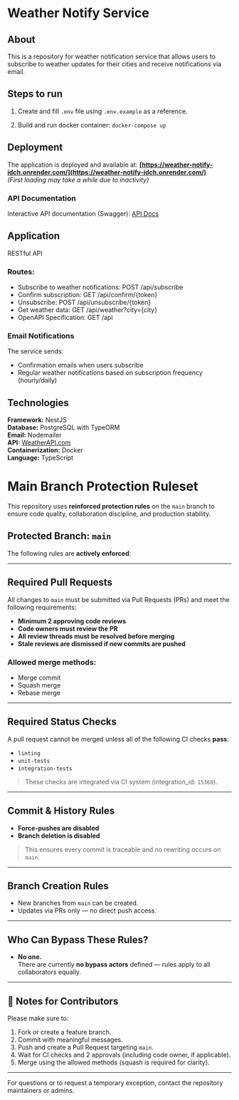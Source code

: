 # Weather Notify Service

## About

This is a repository for weather notification service that allows users to subscribe to weather updates
for their cities and receive notifications via email.

## Steps to run

1. Create and fill `.env` file using `.env.example` as a reference.

2. Build and run docker container: `docker-compose up`

## Deployment

The application is deployed and available at: **[https://weather-notify-idch.onrender.com/](https://weather-notify-idch.onrender.com/)** <br>
<i>(First loading may take a while due to inactivity)</i>

### API Documentation

Interactive API documentation (Swagger): [API Docs](https://weather-notify-idch.onrender.com/api)

## Application

RESTful API

### Routes:

- Subscribe to weather notifications: POST /api/subscribe
- Confirm subscription: GET /api/confirm/{token}
- Unsubscribe: POST /api/unsubscribe/{token}
- Get weather data: GET /api/weather?city={city}
- OpenAPI Specification: GET /api

### Email Notifications

The service sends:

- Confirmation emails when users subscribe
- Regular weather notifications based on subscription frequency (hourly/daily)

## Technologies

**Framework:** NestJS <br>
**Database:** PostgreSQL with TypeORM <br>
**Email:** Nodemailer <br>
**API:** [WeatherAPI.com](https://www.weatherapi.com/) <br>
**Containerization:** Docker <br>
**Language:** TypeScript <br>

# Main Branch Protection Ruleset

This repository uses **reinforced protection rules** on the `main` branch to ensure code quality, collaboration discipline, and production stability.

## Protected Branch: `main`

The following rules are **actively enforced**:

---

## Required Pull Requests

All changes to `main` must be submitted via Pull Requests (PRs) and meet the following requirements:

- **Minimum 2 approving code reviews**
- **Code owners must review the PR**
- **All review threads must be resolved before merging**
- **Stale reviews are dismissed if new commits are pushed**

### Allowed merge methods:
- Merge commit
- Squash merge
- Rebase merge

---

## Required Status Checks

A pull request cannot be merged unless all of the following CI checks **pass**:

- `linting`
- `unit-tests`
- `integration-tests`

> These checks are integrated via CI system (integration_id: `15368`).

---

## Commit & History Rules

- **Force-pushes are disabled**
- **Branch deletion is disabled**

> This ensures every commit is traceable and no rewriting occurs on `main`.

---

## Branch Creation Rules

- New branches from `main` can be created.
- Updates via PRs only — no direct push access.

---

## Who Can Bypass These Rules?

- **No one.**  
  There are currently **no bypass actors** defined — rules apply to all collaborators equally.

---

## 📝 Notes for Contributors

Please make sure to:
1. Fork or create a feature branch.
2. Commit with meaningful messages.
3. Push and create a Pull Request targeting `main`.
4. Wait for CI checks and 2 approvals (including code owner, if applicable).
5. Merge using the allowed methods (squash is required for clarity).

---

For questions or to request a temporary exception, contact the repository maintainers or admins.

